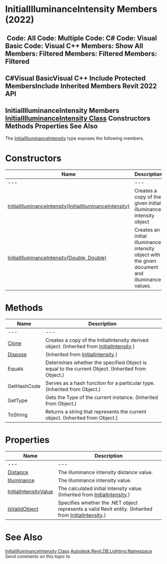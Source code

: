 # InitialIlluminanceIntensity Members (2022)

﻿
 Code: All Code: Multiple Code: C# Code: Visual Basic Code: Visual C++  Members: Show All Members: Filtered Members: Filtered Members: Filtered   
---  
C#Visual BasicVisual C++
Include Protected MembersInclude Inherited Members
Revit 2022 API  
---  
InitialIlluminanceIntensity Members  
[InitialIlluminanceIntensity Class](d31b6d5f-f002-007b-3e08-e6818727f104.md "InitialIlluminanceIntensity Class") Constructors Methods Properties See Also  
---  
The [InitialIlluminanceIntensity](d31b6d5f-f002-007b-3e08-e6818727f104.md "InitialIlluminanceIntensity Class") type exposes the following members.
# Constructors
| Name | Description |
| --- | --- |
| --- | --- | --- |
| [InitialIlluminanceIntensity(InitialIlluminanceIntensity)](314b05dd-5086-1b1c-156b-dd22e218d9be.md "InitialIlluminanceIntensity Constructor \(InitialIlluminanceIntensity\)") | Creates a copy of the given initial illuminance intensity object |
| [InitialIlluminanceIntensity(Double, Double)](8d018048-1258-c4b3-4a2f-501f3ee07844.md "InitialIlluminanceIntensity Constructor \(Double, Double\)") | Creates an initial illuminance intensity object with the given document and illuminance values. |

# Methods
| Name | Description |
| --- | --- |
| --- | --- | --- |
| [Clone](34b4a3d4-c70d-0c9f-6b76-d63940fe3e37.md "Clone Method") | Creates a copy of the InitialIntensity derived object.  (Inherited from [InitialIntensity](557d9e25-430a-2f92-3dbc-c9ec84e07900.md "InitialIntensity Class").) |
| [Dispose](199fd5c6-4446-00a0-7b9d-2f8b9d080683.md "Dispose Method") | (Inherited from [InitialIntensity](557d9e25-430a-2f92-3dbc-c9ec84e07900.md "InitialIntensity Class").) |
| Equals | Determines whether the specified Object is equal to the current Object. (Inherited from Object.) |
| GetHashCode | Serves as a hash function for a particular type.  (Inherited from Object.) |
| GetType | Gets the Type of the current instance. (Inherited from Object.) |
| ToString | Returns a string that represents the current object. (Inherited from Object.) |

# Properties
| Name | Description |
| --- | --- |
| --- | --- | --- |
| [Distance](54aa7922-1490-5c08-c640-afd6050d1cd4.md "Distance Property") | The illuminance intensity distance value. |
| [Illuminance](81ed9da9-d26f-db06-cee0-9d94e323d45c.md "Illuminance Property") | The illuminance intensity value. |
| [InitialIntensityValue](02ef1e1a-f3a8-9e10-cd1b-8bdaa5a63720.md "InitialIntensityValue Property") | The calculated initial intensity value.  (Inherited from [InitialIntensity](557d9e25-430a-2f92-3dbc-c9ec84e07900.md "InitialIntensity Class").) |
| [IsValidObject](5c5562cc-c39c-e800-b8a1-4861ba2c13b7.md "IsValidObject Property") | Specifies whether the .NET object represents a valid Revit entity.  (Inherited from [InitialIntensity](557d9e25-430a-2f92-3dbc-c9ec84e07900.md "InitialIntensity Class").) |

# See Also
[InitialIlluminanceIntensity Class](d31b6d5f-f002-007b-3e08-e6818727f104.md "InitialIlluminanceIntensity Class")
[Autodesk.Revit.DB.Lighting Namespace](a6a04f07-7fd2-0a4e-12e7-01842ee6daaf.md "Autodesk.Revit.DB.Lighting Namespace")
Send comments on this topic to 
